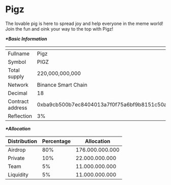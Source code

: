 # Pigz

The lovable pig is here to spread joy and help everyone in the meme world! Join the fun and oink your way to the top with Pigz!

_**\*Basic Information**_

<table data-header-hidden><thead><tr><th width="215"></th><th></th></tr></thead><tbody><tr><td>Fullname</td><td>Pigz</td></tr><tr><td>Symbol</td><td>PIGZ</td></tr><tr><td>Total supply</td><td>220,000,000,000</td></tr><tr><td>Network</td><td>Binance Smart Chain</td></tr><tr><td>Decimal</td><td>18</td></tr><tr><td>Contract address</td><td>0xba9cb500b7ec8404013a7f0f75a6bf9b8151c50a</td></tr><tr><td>Reflection</td><td>3%</td></tr></tbody></table>

_**\*Allocation**_

| Distribution | Percentage | Allocation      |
| ------------ | ---------- | --------------- |
| Airdrop      | 80%        | 176.000.000.000 |
| Private      | 10%        | 22.000.000.000  |
| Team         | 5%         | 11.000.000.000  |
| Liquidity    | 5%         | 11.000.000.000  |
